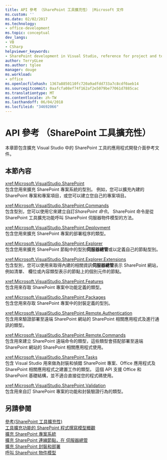 ```yaml
---
title: API 參考 （SharePoint 工具擴充性） |Microsoft 文件
ms.custom: ''
ms.date: 02/02/2017
ms.technology:
- office-development
ms.topic: conceptual
dev_langs:
- VB
- CSharp
helpviewer_keywords:
- SharePoint development in Visual Studio, reference for project and tools extensibility
author: TerryGLee
ms.author: tglee
manager: douge
ms.workload:
- office
ms.openlocfilehash: 1367a8850110fc720a9adfdd733a7c8cdf0aeb14
ms.sourcegitcommit: 0aafcfa08ef74f162af2e5079be77061d7885cac
ms.translationtype: MT
ms.contentlocale: zh-TW
ms.lasthandoff: 06/04/2018
ms.locfileid: "34692066"
---
```

# <a name="api-reference-sharepoint-tools-extensibility"></a>API 參考 （SharePoint 工具擴充性）
  本章節包含擴充 Visual Studio 中的 SharePoint 工具的應用程式開發介面參考文件。  
  
## <a name="in-this-section"></a>本節內容
 <xref:Microsoft.VisualStudio.SharePoint>  
 包含您用來擴充 SharePoint 專案系統的型別。 例如，您可以擴充內建的 SharePoint 專案和專案項目，或您可以建立您自己的專案項目。  
  
 <xref:Microsoft.VisualStudio.SharePoint.Commands>  
 包含型別，您可以使用它來建立自訂*SharePoint 命令*。 SharePoint 命令是從 SharePoint 工具擴充功能呼叫 SharePoint 伺服器物件模型的方法。  
  
 <xref:Microsoft.VisualStudio.SharePoint.Deployment>  
 包含您用來擴充 SharePoint 專案的部署程序的類型。  
  
 <xref:Microsoft.VisualStudio.SharePoint.Explorer>  
 包含您用來擴充 SharePoint 節點中的型別**伺服器總管**或以定義自己的節點型別。  
  
 <xref:Microsoft.VisualStudio.SharePoint.Explorer.Extensions>  
 包含型別，您可以使用來取得內建的相關資訊**伺服器總管**表示 SharePoint 網站，例如清單、 欄位或內容類型表示的節點上的個別元件的節點。  
  
 <xref:Microsoft.VisualStudio.SharePoint.Features>  
 包含用來存取 SharePoint 專案中功能定義的類型。  
  
 <xref:Microsoft.VisualStudio.SharePoint.Packages>  
 包含您用來存取 SharePoint 專案中的封裝定義的型別。  
  
 <xref:Microsoft.VisualStudio.SharePoint.Remote.Authentication>  
 包含用來驗證部署至遠端 SharePoint 網站的 SharePoint 相關應用程式及進行通訊的類型。  
  
 <xref:Microsoft.VisualStudio.SharePoint.Remote.Commands>  
 包含用來建立 SharePoint 遠端命令的類型，這些類型會搭配部署至遠端 SharePoint 網站的 SharePoint 相關應用程式使用。  
  
 <xref:Microsoft.VisualStudio.SharePoint.Tasks>  
 包含 Visual Studio 用來做為封裝和偵錯 SharePoint 專案、Office 應用程式及 SharePoint 相關應用程式之建置工作的類型。 這個 API 支援 Office 和 SharePoint 基礎結構，並不適合直接從您的程式碼使用。  
  
 <xref:Microsoft.VisualStudio.SharePoint.Validation>  
 包含用來自訂 SharePoint 專案的功能和封裝驗證行為的類型。  
  
## <a name="see-also"></a>另請參閱
 [參考&#40;SharePoint 工具擴充性&#41;](../sharepoint/reference-sharepoint-tools-extensibility.md)   
 [工具擴充功能的 SharePoint 程式撰寫模型概觀](../sharepoint/overview-of-the-programming-model-of-sharepoint-tools-extensions.md)   
 [擴充 SharePoint 專案系統](../sharepoint/extending-the-sharepoint-project-system.md)   
 [擴充 SharePoint 連線節點，在 伺服器總管](../sharepoint/extending-the-sharepoint-connections-node-in-server-explorer.md)   
 [擴充 SharePoint 封裝和部署](../sharepoint/extending-sharepoint-packaging-and-deployment.md)   
 [呼叫 SharePoint 物件模型](../sharepoint/calling-into-the-sharepoint-object-models.md)  
  

